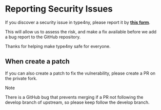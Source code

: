 # Reporting Security Issues

If you discover a security issue in type4ny, please report it by **[this form](https://github.com/type4ny-project/type4ny/security/advisories/new)**.

This will allow us to assess the risk, and make a fix available before we add a
bug report to the GitHub repository.

Thanks for helping make type4ny safe for everyone.

## When create a patch

If you can also create a patch to fix the vulnerability, please create a PR on the private fork.

> [!note]
> There is a GitHub bug that prevents merging if a PR not following the develop branch of upstream, so please keep follow the develop branch.
